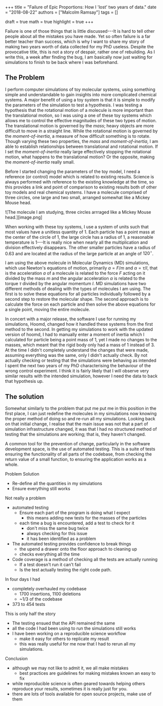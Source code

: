 +++
title = "Failure of Epic Proportions: How I 'lost' two years of data."
date = "2018-08-22"
authors = ["Malcolm Ramsay"]
tags = []

draft = true
math = true
highlight = true
+++

Failure is one of those things that is little discussed---It is hard to tell
other people about all the mistakes you have made. Yet so often failure is a
far better teacher than success, which is why I want to share my story of
making two years worth of data collected for my PhD useless. Despite the
provocative title, this is not a story of despair, rather one of rebuilding.
As I write this, a week after finding the bug, I am basically now just waiting
for simulations to finish to be back where I was beforehand.

## The Problem

I perform computer simulations of toy molecular systems, using something simple
and understandable to gain insights into more complicated chemical systems. A
major benefit of using a toy system is that it is simple to modify the
parameters of the simulation to test a hypothesis. I was testing a hypothesis
that the rotational motion of a molecule is more important than the
translational motion, so I was using a one of these toy systems which allows
me to control the effective magnitudes of these two types of motion. The
translational motion is governed by the *mass*; heavy objects are more
difficult to move in a straight line. While the rotational motion is governed by the
*moment-of-inertia*, a measure of how difficult something is to rotate.
Though varying these two properties, the *mass* and *moment-of-inertia*, I am
able to establish relationships between translational and rotational motion.
If I set the *moment-of-inertia* really large effectively stopping the
rotational motion, what happens to the translational motion? Or the opposite,
making the *moment-of-inertia* really small.

Before I started changing the parameters of the toy model, I need a reference
(or control) model which is related to existing results. Science is always
performed with reference to the existing knowledge at the time, so this
provides a link and point of comparison to existing results both of other toy
models and real chemical systems. I have a molecule comprised of three circles,
one large and two small, arranged somewhat like a Mickey Mouse head.

![The molecule I am studying, three circles arrraged like a Mickey Mouse
head.][image.png]

When working with these toy systems, I use a system of units such that most
values have a unitless quantity of 1. Each particle has a point mass at the
center of the circle of 1, the large circle has a radius of 1, a reasonable
temperature is 1---It is really nice when nearly all the multiplication and
division effectively disappears. The other smaller particles have a radius of
$0.63$ and are located at the radius of the large particle at an angle of
$120^\circ$.

I am using the above molecule in Molecular Dynamics (MD) simulations, which use
Newton's equations of motion, primarily $a=F/m$ and $\alpha = \tau/I$, that is
the acceleration $a$ of a molecule is related to the force $F$ acting on it
divided by the mass $m$ and the angular acceleration $\alpha$ is related to the
torque $\tau$ divided by the angular momentum $I$. MD simulations have two
different methods of dealing with the types of molecules I am using. The first
is to solve these equations for all particles individually followed by a second
step to restore the molecular shape. The second approach is to calculate the
force on each particle and then solve the above equations for a single point,
moving the entire molecule.

In concert with a major release, the software I use for running my simulations,
Hoomd, changed how it handled these systems from the first method to the
second. In getting my simulations to work with the updated version of hoomd, I
had to manually enter a moment of inertia which I calculated for particle being
a point mass of 1, yet I made no changes to the masses, which meant that the
rigid body only had a mass of 1 instead of 3. At the time I didn't completely
understand the changes that were made, assuming everything was the same, only I
didn't actually check. By not actually checking or testing that the simulations
were behaving as intended I spent the next two years of my PhD characterising
the behaviour of the wrong control experiment. I think it is fairly likely that
I will observe very similar results with the intended simulation, however I
need the data to back that hypothesis up.

## The solution

Somewhat similarly to the problem that put me put me in this position in the first
place, I can just redefine the molecules in my simulations now knowing the proper method
of doing so and re-run all my simulations. Looking back on that initial change, I
realise that the main issue was not that a part of simulation infrastructure changed, it
was that I had no structured method of testing that the simulations are working; that
is, they haven't changed.

A common tool for the prevention of change, particularly in the software development
space, is the use of automated testing. This is a suite of tests ensuring the
functionality of all parts of the codebase, from checking the return value of a small
function, to ensuring the application works as a whole.


Problem Solution
- Re-define all the quantities in my simulations
- Ensure everything still works

Not really a problem
- automated testing
    - Ensure each part of the program is doing what I expect
        - this means adding new tests for the masses of the particles
    - each time a bug is encountered, add a test to check for it
        - don't miss the same bug twice
        - always checking for this issue
        - it has been identified as a problem
- The automated testing provides confidence to break things
    - the upend a drawer onto the floor approach to cleaning up
    - checks everything all the time
- Code coverage is a method of checking all the tests are actually running
    - If a test doesn't run it can't fail
    - Is the test actually testing the right code path.

In four days I had
- completely overhauled my codebase
    - 1700 insertions, 1100 deletions
    - ~1/3 of the codebase
- 373 to 454 tests

This is only half the story
- The testing ensued that the API remained the same
- all the code I had been using to run the simulations still works
- I have been working on a reproducible science workflow
    - make it easy for others to replicate my result
    - this was really useful for me now that I had to rerun all my simulations.

Conclusion
- although we may not like to admit it, we all make mistakes
    - best practices are guidelines for making mistakes known an easy to fix
- while reproducible science is often geared towards helping others
    reproduce your results, sometimes it is really just for you.
- there are lots of tools available for open source projects, make use of them
